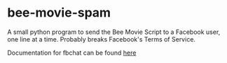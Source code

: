 # bee-movie-spam
A small python program to send the Bee Movie Script to a Facebook user, one line at a time. Probably breaks Facebook's Terms of Service.

Documentation for fbchat can be found [here](https://fbchat.readthedocs.io/en/stable/)
